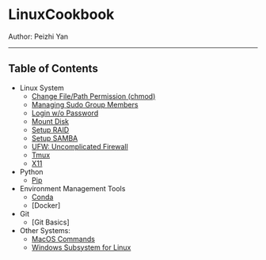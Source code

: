 # LinuxCookbook

Author: Peizhi Yan

---

## Table of Contents

- Linux System
  - [Change File/Path Permission (chmod)](./content/chmod.md)
  - [Managing Sudo Group Members](./content/sudo.md)
  - [Login w/o Password](./content/no_passwd_login.md)
  - [Mount Disk](./content/mount_disk.md)
  - [Setup RAID](./content/setup_raid.md)
  - [Setup SAMBA](./content/samba.md)
  - [UFW: Uncomplicated Firewall](./content/ufw.md)
  - [Tmux](./content/tmux.md)
  - [X11](./content/x11.md)
- Python
  - [Pip](./content/pip.md)
- Environment Management Tools
  - [Conda](./content/conda.md)
  - [Docker]
- Git
  - [Git Basics] 
- Other Systems:
  - [MacOS Commands](./content/macos.md)
  - [Windows Subsystem for Linux](./content/WSL.md)




